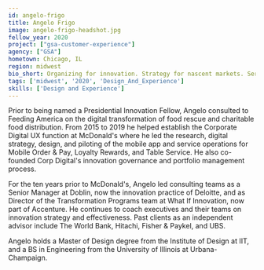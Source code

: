 ```yaml
---
id: angelo-frigo
title: Angelo Frigo
image: angelo-frigo-headshot.jpg
fellow_year: 2020
project: ["gsa-customer-experience"]
agency: ["GSA"]
hometown: Chicago, IL
region: midwest
bio_short: Organizing for innovation. Strategy for nascent markets. Service design and operational pilots. Coach. I help teams do the work to get their ideas funded.
tags: ['midwest', '2020', 'Design_And_Experience']
skills: ['Design and Experience']
---
```


Prior to being named a Presidential Innovation Fellow, Angelo consulted to Feeding America on the digital transformation of food rescue and charitable food distribution. From 2015 to 2019 he helped establish the Corporate Digital UX function at McDonald's where he led the research, digital strategy, design, and piloting of the mobile app and service operations for Mobile Order & Pay, Loyalty Rewards, and Table Service. He also co-founded Corp Digital's innovation governance and portfolio management process.

For the ten years prior to McDonald's, Angelo led consulting teams as a Senior Manager at Doblin, now the innovation practice of Deloitte, and as Director of the Transformation Programs team at What If Innovation, now part of Accenture. He continues to coach executives and their teams on innovation strategy and effectiveness. Past clients as an independent advisor include The World Bank, Hitachi, Fisher & Paykel, and UBS.

Angelo holds a Master of Design degree from the Institute of Design at IIT, and a BS in Engineering from the University of Illinois at Urbana-Champaign.
